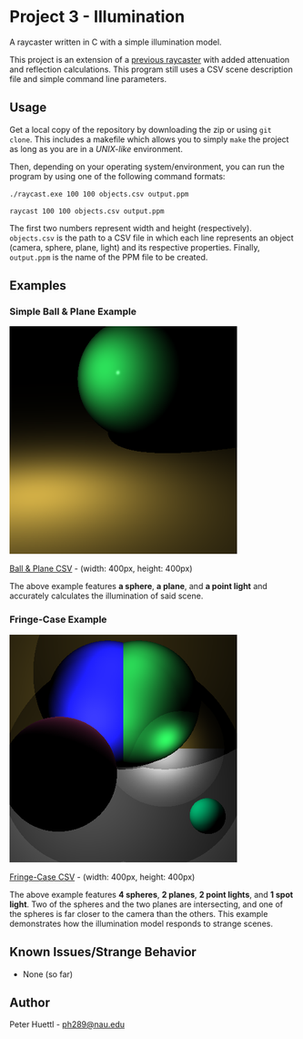 # Project 3 - Illumination

A raycaster written in C with a simple illumination model.

This project is an extension of a [previous raycaster](https://github.com/petetetete/cs430-project2) with added attenuation and reflection calculations. This program still uses a CSV scene description file and simple command line parameters.

## Usage

Get a local copy of the repository by downloading the zip or using `git clone`. This includes a makefile which allows you to simply `make` the project as long as you are in a *UNIX-like* environment.

Then, depending on your operating system/environment, you can run the program by using one of the following command formats:

```
./raycast.exe 100 100 objects.csv output.ppm
```
```
raycast 100 100 objects.csv output.ppm
```

The first two numbers represent width and height (respectively). `objects.csv` is the path to a CSV file in which each line represents an object (camera, sphere, plane, light) and its respective properties. Finally, `output.ppm` is the name of the PPM file to be created.

## Examples

### Simple Ball & Plane Example
![Ball & Plane Image](examples/ball_plane.png)

[Ball & Plane CSV](examples/ball_plane.csv) - (width: 400px, height: 400px)

The above example features **a sphere**, **a plane**, and **a point light** and accurately calculates the illumination of said scene.

### Fringe-Case Example
![Fringe-Case Image](examples/fringe.png)

[Fringe-Case CSV](examples/fringe.csv) - (width: 400px, height: 400px)

The above example features **4 spheres**, **2 planes**, **2 point lights**, and **1 spot light**. Two of the spheres and the two planes are intersecting, and one of the spheres is far closer to the camera than the others. This example demonstrates how the illumination model responds to strange scenes.

## Known Issues/Strange Behavior
* None (so far)

## Author
Peter Huettl - [ph289@nau.edu](mailto:ph289@nau.edu)
